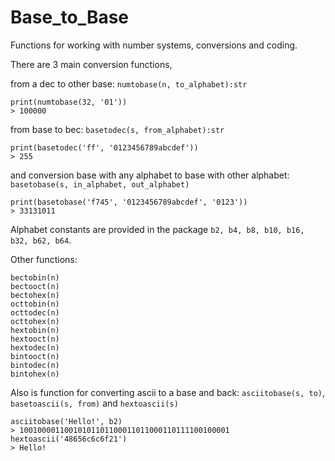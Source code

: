 # Base_to_Base
Functions for working with number systems, conversions and coding.

There are 3 main conversion functions,

from a dec to other base:
`numtobase(n, to_alphabet):str`
```
print(numtobase(32, '01'))
> 100000
```
from base to bec:
`basetodec(s, from_alphabet):str`
```
print(basetodec('ff', '0123456789abcdef'))
> 255
```
and conversion base with any alphabet to base with other alphabet:
`basetobase(s, in_alphabet, out_alphabet)`
```
print(basetobase('f745', '0123456789abcdef', '0123'))
> 33131011
```
Alphabet constants are provided in the package `b2, b4, b8, b10, b16, b32, b62, b64`.

Other functions:

```
bectobin(n)
bectooct(n)
bectohex(n)
octtobin(n)
octtodec(n)
octtohex(n)
hextobin(n)
hextooct(n)
hextodec(n)
bintooct(n)
bintodec(n)
bintohex(n)
```

Also is function for converting ascii to a base and back:
`asciitobase(s, to)`,
`basetoascii(s, from)`
and
`hextoascii(s)`

```
asciitobase('Hello!', b2)
> 10010000110010101101100011011000110111100100001
hextoascii('48656c6c6f21')
> Hello!
```
